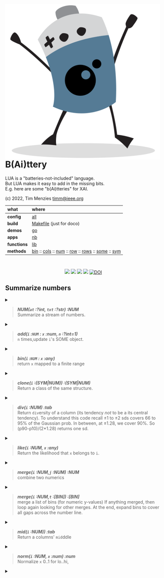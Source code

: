 <img align=left width=500   src="bat2.png">

# B(Ai)ttery
LUA is a "batteries-not-included" language.   
But LUA makes it easy to add in the  missing bits.   
E.g. here are some "b(Ai)tteries" for XAI.

(c) 2022, Tim Menzies <timm@ieee.org>

|what          | where |
|:-------------|:------|
|**config**    | [all](all.html)   |
|**build**     | [Makefile](https://github.com/timm/shortr/blob/master/etc/src/Makefile) (just for doco)  | 
|**demos**     | [go](go.html)  |
|**apps**      | [nb](nb.html)  |
|**functions** | [lib](lib.html) |  
|**methods**   | [bin](bin.html) :: [cols](cols.html) :: [num](num.html) :: [row](row.html) :: [rows](rows.html) :: [some](some.html) :: [sym](sym.html) |

<br clear=all>
<p align=center>
<a href=".."><img src="https://img.shields.io/badge/Language--lua-%232C2D72.svg?logo=lua&logoColor=white"></a>
<a href=".."><img src="https://img.shields.io/badge/checked--by-syntastic-yellow"></a>
<a href="https://github.com/timm/shortr/actions/workflows/tests.yml"><img src="https://github.com/timm/shortr/actions/workflows/tests.yml/badge.svg"></a>
<a href="https://opensource.org/licenses/BSD-2-Clause"><img  src="https://img.shields.io/badge/License-BSD%202--Clause-orange.svg"></a>
<a href="https://zenodo.org/badge/latestdoi/206205826"> <img  src="https://zenodo.org/badge/206205826.svg" alt="DOI"></a> 
</p>


## Summarize numbers


<details><summary></summary>

```lua
local all = require"all"
local big,obj,per,push,the = all.big,all.obj,all.per,all.push,all.the
local SOME = require"some"
```

</details>


> ***NUM(`at` :?int, `txt` :?str) :NUM***<br>  Summarize a stream of numbers.


<details><summary></summary>

```lua
local NUM = obj("NUM", function(i,at,txt) 
  i.at, i.txt, i.n, i.kept =  at or 0, txt or "", 0, SOME(the.Some)
  i.w = i.txt:find"-$" and -1 or 1 end)
```

</details>


> ***add(`i` :`NUM` : `x` :num, `n` :?int=1)***<br>  `n` times,update `i`'s SOME object.


<details><summary></summary>

```lua
function NUM.add(i,x,n)
  if x ~="? " then 
   for _ = 1,(n or 1) do i.n=i.n+1; i.kept:add(x) end end end
```

</details>


> ***bin(`i` :`NUM` : `x` :any)***<br>  return `x` mapped to a finite range


<details><summary></summary>

```lua
function NUM.bin(i,x)
  local a = i.some:has()
  local b = (a[#a] - a[1])/the.bins
  return a[#a]==a[1] and 1 or math.floor(x/b+.5)*b end
```

</details>


> ***clone(`i` :(SYM|NUM)) :(SYM|NUM)***<br>  Return a class of the same structure.


<details><summary></summary>

```lua
function NUM.clone(i) return NUM(i.at, i.txt) end
```

</details>


> ***div(`i` :NUM) :tab***<br>  Return `div`ersity of a column
(its tendency _not_ to be a its central tendency). To understand this code
recall &pm;1 to &pm;2 sds covers 66 to 95% of the Gaussian prob. In between,
at &pm;1.28, we cover 90%. So (p90-p10)/(2*1.28) returns one sd.


<details><summary></summary>

```lua
function NUM.div(i) 
  local a=i.kept:has(); return (per(a,.9) - per(a,.1))/2.56 end
```

</details>


> ***like(`i` :NUM, `x` :any)***<br>  Return the likelihood that `x` belongs to `i`.


<details><summary></summary>

```lua
function NUM.like(i,x,...)
  local sd,mu=i:div(), i:mid()
  if sd==0 then return x==mu and 1 or 1/big end
  return math.exp(-.5*((x - mu)/sd)^2) / (sd*((2*math.pi)^0.5)) end  
```

</details>


> ***merge(`i` :NUM,`j` :NUM) :NUM***<br>  combine two numerics


<details><summary></summary>

```lua
function NUM.merge(i,j,     k)
  k = i:clone()
  for _,kept in pairs{i.kept, j.kept} do
    for _,x in pairs(kept) do k:add(x) end end
  return k end
```

</details>


> ***merge(`i` :NUM,`t` :[BIN]) :[BIN]***<br>  merge a list of bins (for numeric y-values)
If anything merged, then loop again looking for other merges.
At the end, expand bins to cover all gaps across the number line.


<details><summary></summary>

```lua
function NUM.merges(i,b4, min) 
  local function fillInTheGaps(bins)
    bins[1].lo, bins[#bins].hi = -big, big
    if #bins>1 then
      for n=2,#bins do bins[n].lo = bins[n-1].hi end end
    return bins 
  end ------------- 
  local n,now = 1,{}
  while n <= #b4 do
    local merged = n<#b4 and b4[n]:merged(b4[n+1], min)
    now[#now+1]  = merged or b4[n]
    n            = n + (merged and 2 or 1)  end
  return #now < #b4 and i:merges(now,min) or fillInTheGaps(now) end
```

</details>


> ***mid(`i` :NUM)) :tab***<br>  Return a columns' `mid`ddle


<details><summary></summary>

```lua
function NUM.mid(i) 
  local a=i.kept:has(); return per(a,.5) end
```

</details>


> ***norm(`i` :NUM, `x` :num) :num***<br>  Normalize `x` 0..1 for lo..hi,


<details><summary></summary>

```lua
function NUM.norm(i,x)
  local a=i.kept:has(); return (a[#a]-a[1])<1E-9 or (x-a[1])/(a[#a]-a[1]) end

return NUM
```

</details>


